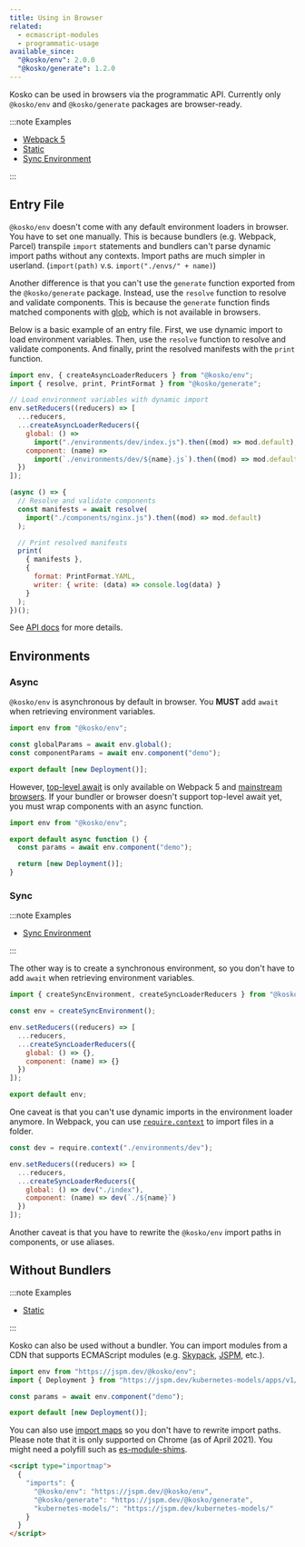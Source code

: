 ```yaml
---
title: Using in Browser
related:
  - ecmascript-modules
  - programmatic-usage
available_since:
  "@kosko/env": 2.0.0
  "@kosko/generate": 1.2.0
---
```


Kosko can be used in browsers via the programmatic API. Currently only `@kosko/env` and `@kosko/generate` packages are browser-ready.

:::note Examples

- [Webpack 5](https://github.com/tommy351/kosko/tree/master/examples/web-webpack-5)
- [Static](https://github.com/tommy351/kosko/tree/master/examples/web-static)
- [Sync Environment](https://github.com/tommy351/kosko/tree/master/examples/web-sync-environment)

:::

## Entry File

`@kosko/env` doesn't come with any default environment loaders in browser. You have to set one manually. This is because bundlers (e.g. Webpack, Parcel) transpile `import` statements and bundlers can't parse dynamic import paths without any contexts. Import paths are much simpler in userland. (`import(path)` v.s. `import("./envs/" + name)`)

Another difference is that you can't use the `generate` function exported from the `@kosko/generate` package. Instead, use the `resolve` function to resolve and validate components. This is because the `generate` function finds matched components with [glob](<https://en.wikipedia.org/wiki/Glob_(programming)>), which is not available in browsers.

Below is a basic example of an entry file. First, we use dynamic import to load environment variables. Then, use the `resolve` function to resolve and validate components. And finally, print the resolved manifests with the `print` function.

```js
import env, { createAsyncLoaderReducers } from "@kosko/env";
import { resolve, print, PrintFormat } from "@kosko/generate";

// Load environment variables with dynamic import
env.setReducers((reducers) => [
  ...reducers,
  ...createAsyncLoaderReducers({
    global: () =>
      import("./environments/dev/index.js").then((mod) => mod.default),
    component: (name) =>
      import(`./environments/dev/${name}.js`).then((mod) => mod.default)
  })
]);

(async () => {
  // Resolve and validate components
  const manifests = await resolve(
    import("./components/nginx.js").then((mod) => mod.default)
  );

  // Print resolved manifests
  print(
    { manifests },
    {
      format: PrintFormat.YAML,
      writer: { write: (data) => console.log(data) }
    }
  );
})();
```

See [API docs](/docs/api) for more details.

## Environments

### Async

`@kosko/env` is asynchronous by default in browser. You **MUST** add `await` when retrieving environment variables.

```js
import env from "@kosko/env";

const globalParams = await env.global();
const componentParams = await env.component("demo");

export default [new Deployment()];
```

However, [top-level await](https://github.com/tc39/proposal-top-level-await) is only available on Webpack 5 and [mainstream browsers](https://caniuse.com/mdn-javascript_operators_await_top_level). If your bundler or browser doesn't support top-level await yet, you must wrap components with an async function.

```js
import env from "@kosko/env";

export default async function () {
  const params = await env.component("demo");

  return [new Deployment()];
}
```

### Sync

:::note Examples

- [Sync Environment](https://github.com/tommy351/kosko/tree/master/examples/web-sync-environment)

:::

The other way is to create a synchronous environment, so you don't have to add `await` when retrieving environment variables.

```js
import { createSyncEnvironment, createSyncLoaderReducers } from "@kosko/env";

const env = createSyncEnvironment();

env.setReducers((reducers) => [
  ...reducers,
  ...createSyncLoaderReducers({
    global: () => {},
    component: (name) => {}
  })
]);

export default env;
```

One caveat is that you can't use dynamic imports in the environment loader anymore. In Webpack, you can use [`require.context`](https://webpack.js.org/guides/dependency-management/#requirecontext) to import files in a folder.

```js
const dev = require.context("./environments/dev");

env.setReducers((reducers) => [
  ...reducers,
  ...createSyncLoaderReducers({
    global: () => dev("./index"),
    component: (name) => dev(`./${name}`)
  })
]);
```

Another caveat is that you have to rewrite the `@kosko/env` import paths in components, or use aliases.

## Without Bundlers

:::note Examples

- [Static](https://github.com/tommy351/kosko/tree/master/examples/web-static)

:::

Kosko can also be used without a bundler. You can import modules from a CDN that supports ECMAScript modules (e.g. [Skypack](https://www.skypack.dev/), [JSPM](https://jspm.org/), etc.).

```js
import env from "https://jspm.dev/@kosko/env";
import { Deployment } from "https://jspm.dev/kubernetes-models/apps/v1/Deployment";

const params = await env.component("demo");

export default [new Deployment()];
```

You can also use [import maps](https://github.com/WICG/import-maps) so you don't have to rewrite import paths. Please note that it is only supported on Chrome (as of April 2021). You might need a polyfill such as [es-module-shims](https://github.com/guybedford/es-module-shims).

```html
<script type="importmap">
  {
    "imports": {
      "@kosko/env": "https://jspm.dev/@kosko/env",
      "@kosko/generate": "https://jspm.dev/@kosko/generate",
      "kubernetes-models/": "https://jspm.dev/kubernetes-models/"
    }
  }
</script>
```
